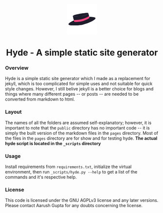 <div align = "center">

<img src = "/_assets/logo.png">

<h1>Hyde - A simple static site generator</h1>

</div>

### Overview
Hyde is a simple static site generator which I made as a replacement for jekyll, which is too complicated for simple uses and not suitable for quick style changes. However, I still belive jekyll is a better choice for blogs and things where many different pages -- or posts -- are needed to be converted from markdown to html.

### Layout
The names of all the folders are assumed self-explanatory; however, it is important to note that the `public` directory has no important code -- it is simply the built version of the markdown files in the `pages` directory. Most of the files in the `pages` directory are for show and for testing hyde. **The actual hyde script is located in the `_scripts` directory**

### Usage
Install requirements from `requirements.txt`, initialize the virtual environment, then run `_scripts/hyde.py --help` to get a list of the commands and it's respective help.

### License
This code is licensed under the GNU AGPLv3 license and any later versions. Please contact Aarush Gupta for any doubts concerning the license.
